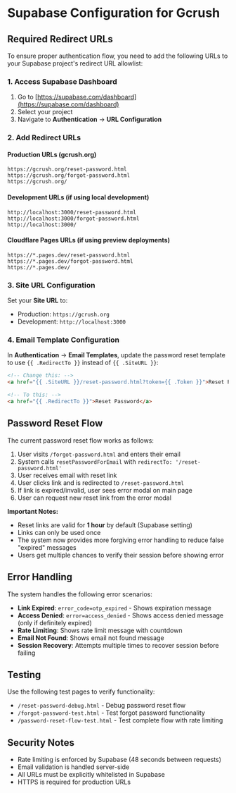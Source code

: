 # Supabase Configuration for Gcrush

## Required Redirect URLs

To ensure proper authentication flow, you need to add the following URLs to your Supabase project's redirect URL allowlist:

### 1. Access Supabase Dashboard
1. Go to [https://supabase.com/dashboard](https://supabase.com/dashboard)
2. Select your project
3. Navigate to **Authentication** → **URL Configuration**

### 2. Add Redirect URLs

#### Production URLs (gcrush.org)
```
https://gcrush.org/reset-password.html
https://gcrush.org/forgot-password.html
https://gcrush.org/
```

#### Development URLs (if using local development)
```
http://localhost:3000/reset-password.html
http://localhost:3000/forgot-password.html
http://localhost:3000/
```

#### Cloudflare Pages URLs (if using preview deployments)
```
https://*.pages.dev/reset-password.html
https://*.pages.dev/forgot-password.html
https://*.pages.dev/
```

### 3. Site URL Configuration

Set your **Site URL** to:
- Production: `https://gcrush.org`
- Development: `http://localhost:3000`

### 4. Email Template Configuration

In **Authentication** → **Email Templates**, update the password reset template to use `{{ .RedirectTo }}` instead of `{{ .SiteURL }}`:

```html
<!-- Change this: -->
<a href="{{ .SiteURL }}/reset-password.html?token={{ .Token }}">Reset Password</a>

<!-- To this: -->
<a href="{{ .RedirectTo }}">Reset Password</a>
```

## Password Reset Flow

The current password reset flow works as follows:

1. User visits `/forgot-password.html` and enters their email
2. System calls `resetPasswordForEmail` with `redirectTo: '/reset-password.html'`
3. User receives email with reset link
4. User clicks link and is redirected to `/reset-password.html`
5. If link is expired/invalid, user sees error modal on main page
6. User can request new reset link from the error modal

**Important Notes:**
- Reset links are valid for **1 hour** by default (Supabase setting)
- Links can only be used once
- The system now provides more forgiving error handling to reduce false "expired" messages
- Users get multiple chances to verify their session before showing error

## Error Handling

The system handles the following error scenarios:

- **Link Expired**: `error_code=otp_expired` - Shows expiration message
- **Access Denied**: `error=access_denied` - Shows access denied message (only if definitely expired)
- **Rate Limiting**: Shows rate limit message with countdown
- **Email Not Found**: Shows email not found message
- **Session Recovery**: Attempts multiple times to recover session before failing

## Testing

Use the following test pages to verify functionality:

- `/reset-password-debug.html` - Debug password reset flow
- `/forgot-password-test.html` - Test forgot password functionality
- `/password-reset-flow-test.html` - Test complete flow with rate limiting

## Security Notes

- Rate limiting is enforced by Supabase (48 seconds between requests)
- Email validation is handled server-side
- All URLs must be explicitly whitelisted in Supabase
- HTTPS is required for production URLs 